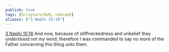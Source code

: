 ```yaml
---
publish: true
tags: [Scripture/BoM, noGraph]
aliases: ["3 Nephi 15:18"]
---
```

[3 Nephi 15:18](https://churchofjesuschrist.org/study/scriptures/bofm/3-ne/15?lang=eng&id=p18#p18) And now, because of stiffneckedness and unbelief they understood not my word; therefore I was commanded to say no more of the Father concerning this thing unto them.
